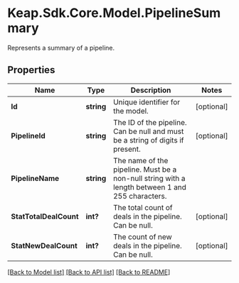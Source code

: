 # Keap.Sdk.Core.Model.PipelineSummary
Represents a summary of a pipeline.

## Properties

Name | Type | Description | Notes
------------ | ------------- | ------------- | -------------
**Id** | **string** | Unique identifier for the model. | [optional] 
**PipelineId** | **string** | The ID of the pipeline. Can be null and must be a string of digits if present. | [optional] 
**PipelineName** | **string** | The name of the pipeline. Must be a non-null string with a length between 1 and 255 characters. | 
**StatTotalDealCount** | **int?** | The total count of deals in the pipeline. Can be null. | [optional] 
**StatNewDealCount** | **int?** | The count of new deals in the pipeline. Can be null. | [optional] 

[[Back to Model list]](../README.md#documentation-for-models) [[Back to API list]](../README.md#documentation-for-api-endpoints) [[Back to README]](../README.md)

